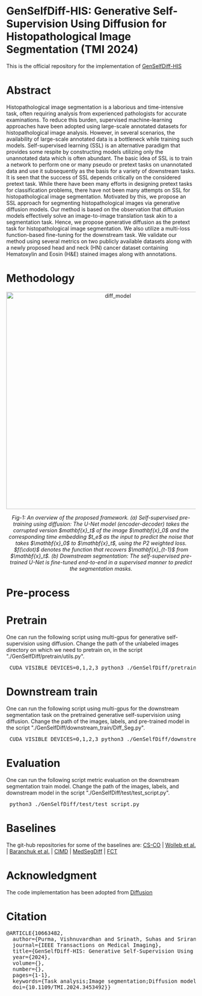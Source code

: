 # GenSelfDiff-HIS: Generative Self-Supervision Using Diffusion for Histopathological Image Segmentation (TMI 2024)
This is the official repository for the implementation of [GenSelfDiff-HIS](https://ieeexplore.ieee.org/abstract/document/10663482)

# Abstract
 Histopathological image segmentation is a laborious and time-intensive task, often requiring analysis from experienced pathologists for accurate examinations. To reduce this burden, supervised machine-learning approaches have been adopted using large-scale annotated datasets for histopathological image analysis. However, in several scenarios, the availability of large-scale annotated data is a bottleneck while training such models. Self-supervised learning (SSL) is an alternative paradigm that provides some respite by constructing models utilizing only the unannotated data which is often abundant. The basic idea of SSL is to train a network to perform one or many pseudo or pretext tasks on unannotated data and use it subsequently as the basis for a variety of downstream tasks. It is seen that the success of SSL depends critically on the considered pretext task. While there have been many efforts in designing pretext tasks for classification problems, there have not been many attempts on SSL for histopathological image segmentation. Motivated by this, we propose an SSL approach for segmenting histopathological images via generative diffusion models. Our method is based on the observation that diffusion models effectively solve an image-to-image translation task akin to a segmentation task. Hence, we propose generative diffusion as the pretext task for histopathological image segmentation. We also utilize a multi-loss function-based fine-tuning for the downstream task. We validate our method using several metrics on two publicly available datasets along with a newly proposed head and neck (HN) cancer dataset containing Hematoxylin and Eosin (H&E) stained images along with annotations.

# Methodology
<p align="center">
<img width="578" alt="diff_model" src="https://github.com/PurmaVishnuVardhanReddy/GenSelfDiff-HIS/assets/103281951/c6d68807-bafe-4589-aef6-d337a185b588">
 </p>
 
 <p align="center">
  <em>Fig-1: An overview of the proposed framework. (a) Self-supervised pre-training using diffusion: The U-Net model (encoder-decoder) takes the corrupted version $mathbf{x}_t$  of the image $\mathbf{x}_0$ and the corresponding time embedding $t_e$ as the input to predict the noise that takes $\mathbf{x}_0$ to $\mathbf{x}_t$, using the P2 weighted loss. $f(\cdot)$ denotes the function that recovers $\mathbf{x}_{t-1}$ from $\mathbf{x}_t$. (b) Downstream segmentation: The self-supervised pre-trained U-Net is fine-tuned end-to-end in a supervised manner to predict the segmentation masks.</em>
</p>

# Pre-process

# Pretrain
One can run the following script using multi-gpus for generative self-supervision using diffusion. Change the path of the unlabeled images directory on which we need to pretrain on, in the script "./GenSelfDiff/pretrain/utils.py". 
<pre> CUDA_VISIBLE_DEVICES=0,1,2,3 python3 ./GenSelfDiff/pretrain/SS_diff.py </pre>

# Downstream train
One can run the following script using multi-gpus for the downstream segmentation task on the pretrained generative self-supervision using diffusion. Change the path of the images, labels, and pre-trained model in the script "./GenSelfDiff/downstream_train/Diff_Seg.py". 
<pre> CUDA_VISIBLE_DEVICES=0,1,2,3 python3 ./GenSelfDiff/downstream_train/Diff_Seg.py </pre>

# Evaluation
One can run the following script metric evaluation on the downstream segmentation train model. Change the path of the images, labels, and downstream model in the script "./GenSelfDiff/test/test_script.py". 
<pre> python3 ./GenSelfDiff/test/test_script.py </pre>

# Baselines
The git-hub repositories for some of the baselines are: [CS-CO](https://github.com/easonyang1996/CS-CO/tree/main) | [Wolleb et al.](https://github.com/JuliaWolleb/Diffusion-based-Segmentation/tree/main) | [Baranchuk et al.](https://github.com/yandex-research/ddpm-segmentation/tree/master) | [CIMD](https://github.com/aimansnigdha/Ambiguous-Medical-Image-Segmentation-using-Diffusion-Models) | [MedSegDiff](https://github.com/MedicineToken/MedSegDiff) | [FCT](https://github.com/Thanos-DB/FullyConvolutionalTransformer)

# Acknowledgment
The code implementation has been adopted from [Diffusion](https://colab.research.google.com/github/huggingface/notebooks/blob/main/examples/annotated_diffusion.ipynb#scrollTo=3a159023)
# Citation
<pre>
@ARTICLE{10663482,
  author={Purma, Vishnuvardhan and Srinath, Suhas and Srirangarajan, Seshan and Kakkar, Aanchal and Prathosh, A.P.},
  journal={IEEE Transactions on Medical Imaging}, 
  title={GenSelfDiff-HIS: Generative Self-Supervision Using Diffusion for Histopathological Image Segmentation}, 
  year={2024},
  volume={},
  number={},
  pages={1-1},
  keywords={Task analysis;Image segmentation;Diffusion models;Biomedical imaging;Annotations;Image analysis;Histopathology;Diffusion;H&E-stained Histopathological Images;Representation Learning;Self-Supervised Learning},
  doi={10.1109/TMI.2024.3453492}}
</pre>
